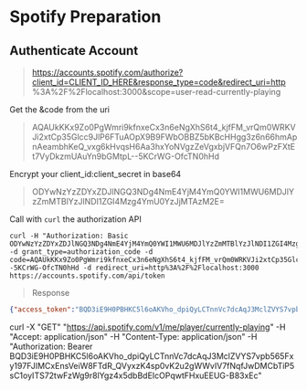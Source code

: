 # Spotify Preparation

## Authenticate Account

> https://accounts.spotify.com/authorize?client_id=CLIENT_ID_HERE&response_type=code&redirect_uri=http
%3A%2F%2Flocalhost:3000&scope=user-read-currently-playing

Get the &code from the uri

> AQAUkKKx9Zo0PgWmri9kfnxeCx3n6eNgXhS6t4_kjfFM_vrQm0WRKVJi2xtCp35Glcc9JlP6FTuAOpX9B9FWbOBBZ5bKBcHHgg3z6n66hmApnAeambhKeQ_vxg6kHvqsH6Aa3hxYoNVgzZeVgxbjVFQn7O6wPzFXtEt7VyDkzmUAuYn9bGMtpL--5KCrWG-OfcTN0hHd

Encrypt your client_id:client_secret in base64

> ODYwNzYzZDYxZDJlNGQ3NDg4NmE4YjM4YmQ0YWI1MWU6MDJlYzZmMTBlYzJlNDI1ZGI4Mzg4YmU0YzJjMTAzM2E=

Call with `curl` the authorization API

```shell
curl -H "Authorization: Basic ODYwNzYzZDYxZDJlNGQ3NDg4NmE4YjM4YmQ0YWI1MWU6MDJlYzZmMTBlYzJlNDI1ZGI4Mzg4YmU0YzJjMTAzM2E=" -d grant_type=authorization_code -d code=AQAUkKKx9Zo0PgWmri9kfnxeCx3n6eNgXhS6t4_kjfFM_vrQm0WRKVJi2xtCp35Glcc9JlP6FTuAOpX9B9FWbOBBZ5bKBcHHgg3z6n66hmApnAeambhKeQ_vxg6kHvqsH6Aa3hxYoNVgzZeVgxbjVFQn7O6wPzFXtEt7VyDkzmUAuYn9bGMtpL--5KCrWG-OfcTN0hHd -d redirect_uri=http%3A%2F%2Flocalhost:3000 https://accounts.spotify.com/api/token
```

> Response

```json
{"access_token":"BQD3iE9H0PBHKC5l6oAKVho_dpiQyLCTnnVc7dcAqJ3MclZVYS7vpb565Fxy197FJIMCxEnsVeiW8FTdR_QVyxzK4sp0vK2u2gWWvIV7fNqfJwDMCbTiP5sC1oyITS72twFzWg9r8lYgz4x5dbBdEIcOPqwtFHxuEEUG-B83xEc","token_type":"Bearer","expires_in":3600,"refresh_token":"AQBwCTgmAl8CxW2tFwtHFziurbTcxx_gOVP3Jq5kCFQbIkI-Gue18yGQrn3muiTriEDNmYwUFeqXyvJgegNRLwdGuiSj7h8NWN1X2rrcsAug3TTzUP0nUK0wUwSFQXVxMd4","scope":"user-read-currently-playing"}
```

curl -X "GET" "https://api.spotify.com/v1/me/player/currently-playing" -H "Accept: application/json" -H "Content-Type: application/json" -H "Authorization: Bearer BQD3iE9H0PBHKC5l6oAKVho_dpiQyLCTnnVc7dcAqJ3MclZVYS7vpb565Fxy197FJIMCxEnsVeiW8FTdR_QVyxzK4sp0vK2u2gWWvIV7fNqfJwDMCbTiP5sC1oyITS72twFzWg9r8lYgz4x5dbBdEIcOPqwtFHxuEEUG-B83xEc"